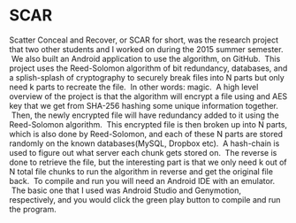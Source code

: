 # SCAR
Scatter Conceal and Recover, or SCAR for short, was the research project that two other students and I worked on during the 2015 summer semester.  &nbsp;We also built an Android application to use the algorithm, on GitHub.  &nbsp;This project uses the Reed-Solomon algorithm of bit redundancy, databases, and a splish-splash of cryptography to securely break files into N parts but only need k parts to recreate the file.  &nbsp;In other words: magic.  &nbsp;A high level overview of the project is that the algorithm will encrypt a file using and AES key that we get from SHA-256 hashing some unique information together.  &nbsp;Then, the newly encrypted file will have redundancy added to it using the Reed-Solomon algorithm.  &nbsp;This encrypted file is then broken up into N parts, which is also done by Reed-Solomon, and each of these N parts are stored randomly on the known databases(MySQL, Dropbox etc).  &nbsp;A hash-chain is used to figure out what server each chunk gets stored on.  &nbsp;The reverse is done to retrieve the file, but the interesting part is that we only need k out of N total file chunks to run the algorithm in reverse and get the original file back.  &nbsp;To compile and run you will need an Android IDE with an emulator.  &nbsp;The basic one that I used was Android Studio and Genymotion, respectively, and you would click the green play button to compile and run the program.  
